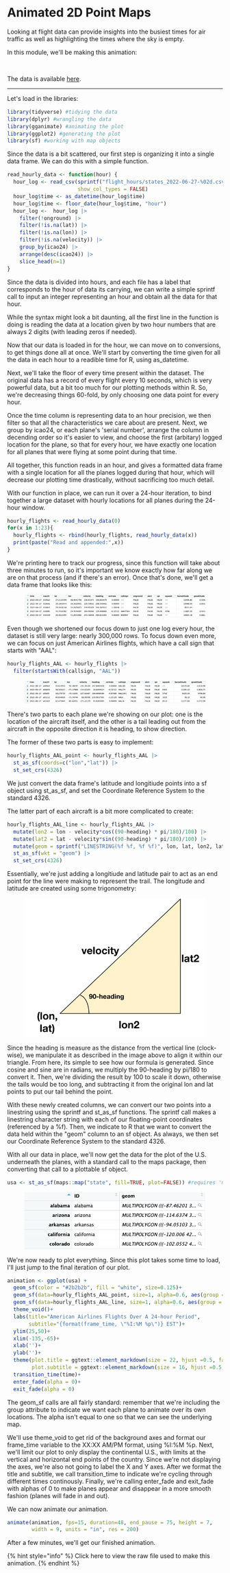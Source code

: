 # Animated 2D Point Maps

Looking at flight data can provide insights into the busiest times for air traffic as well as highlighting the times where the sky is empty.&#x20;

In this module, we'll be making this animation:

<figure><img src="../.gitbook/assets/final (18).gif" alt="" width="563"><figcaption></figcaption></figure>

The data is available [here](https://opensky-network.org/datasets/states/2022-06-27/).

***

Let's load in the libraries:

```r
library(tidyverse) #tidying the data
library(dplyr) #wrangling the data
library(gganimate) #animating the plot
library(ggplot2) #generating the plot
library(sf) #working with map objects
```

Since the data is a bit scattered, our first step is organizing it into a single data frame. We can do this with a simple function.

```r
read_hourly_data <- function(hour) {
  hour_log <- read_csv(sprintf("flight_hours/states_2022-06-27-%02d.csv/states_2022-06-27-%02d.csv", hour, hour),
                       show_col_types = FALSE) 
  hour_log$time <- as_datetime(hour_log$time)
  hour_log$time <- floor_date(hour_log$time, "hour")
  hour_log <-  hour_log |> 
    filter(!onground) |> 
    filter(!is.na(lat)) |> 
    filter(!is.na(lon)) |> 
    filter(!is.na(velocity)) |> 
    group_by(icao24) |> 
    arrange(desc(icao24)) |>
    slice_head(n=1)
}
```

Since the data is divided into hours, and each file has a label that corresponds to the hour of data its carrying, we can write a simple sprintf call to input an integer representing an hour and obtain all the data for that hour.&#x20;

While the syntax might look a bit daunting, all the first line in the function is doing is reading the data at a location given by two hour numbers that are always 2 digits (with leading zeros if needed).&#x20;

Now that our data is loaded in for the hour, we can move on to conversions, to get things done all at once. We'll start by converting the time given for all the data in each hour to a readible time for R, using as\_datetime.&#x20;

Next, we'll take the floor of every time present within the dataset. The original data has a record of every flight every 10 seconds, which is very powerful data, but a bit too much for our plotting methods within R. So, we're decreasing things 60-fold, by only choosing one data point for every hour.&#x20;

Once the time column is representing data to an hour precision, we then filter so that all the characteristics we care about are present. Next, we group by icao24, or each plane's 'serial number', arrange the column in decending order so it's easier to view, and choose the first (arbitary) logged location for the plane, so that for every hour, we have exactly one location for all planes that were flying at some point during that time.

All together, this function reads in an hour, and gives a formatted data frame with a single location for all the planes logged during that hour, which will decrease our plotting time drastically, without sacrificing too much detail.

With our function in place, we can run it over a 24-hour iteration, to bind together a large dataset with hourly locations for all planes during the 24-hour window.

```r
hourly_flights <- read_hourly_data(0)
for(x in 1:23){
  hourly_flights <- rbind(hourly_flights, read_hourly_data(x))
  print(paste("Read and appended:",x))
}
```

We're printing here to track our progress, since this function will take about three minutes to run, so it's important we know exactly how far along we are on that process (and if there's an error). Once that's done, we'll get a data frame that looks like this:

<figure><img src="../.gitbook/assets/image (14).png" alt=""><figcaption></figcaption></figure>

Even though we shortened our focus down to just one log every hour, the dataset is still very large: nearly 300,000 rows. To focus down even more, we can focus on just American Airlines flights, which have a call sign that starts with "AAL":

```r
hourly_flights_AAL <- hourly_flights |> 
  filter(startsWith(callsign, "AAL"))
```

<figure><img src="../.gitbook/assets/image (15).png" alt=""><figcaption></figcaption></figure>

There's two parts to each plane we're showing on our plot: one is the location of the aircraft itself, and the other is a tail leading out from the aircraft in the opposite direction it is heading, to show direction.

The former of these two parts is easy to implement:

```r
hourly_flights_AAL_point <- hourly_flights_AAL |> 
  st_as_sf(coords=c("lon","lat")) |> 
  st_set_crs(4326)
```

We just convert the data frame's latitude and longitiude points into a sf object using st\_as\_sf, and set the Coordinate Reference System to the standard 4326.

The latter part of each aircraft is a bit more complicated to create:

```r
hourly_flights_AAL_line <- hourly_flights_AAL |> 
  mutate(lon2 = lon - velocity*cos((90-heading) * pi/180)/100) |> 
  mutate(lat2 = lat - velocity*sin((90-heading) * pi/180)/100) |> 
  mutate(geom = sprintf("LINESTRING(%f %f, %f %f)", lon, lat, lon2, lat2)) |> 
  st_as_sf(wkt = "geom") |> 
  st_set_crs(4326)
```

Essentially, we're just adding a longitiude and latitude pair to act as an end point for the line were making to represent the trail. The longitude and latitude are created using some trigonometry:

<figure><img src="../.gitbook/assets/rough1.svg" alt=""><figcaption></figcaption></figure>

Since the heading is measure as the distance from the vertical line (clock-wise), we manipulate it as described in the image above to align it within our triangle. From here, its simple to see how our formula is generated. Since cosine and sine are in radians, we multiply the 90-heading by pi/180 to convert it. Then, we're dividing the result by 100 to scale it down, otherwise the tails would be too long, and subtracting it from the original lon and lat points to put our tail behind the point.

With these newly created columns, we can convert our two points into a linestring using the sprintf and st\_as\_sf functions. The sprintf call makes a linestring character string with each of our floating-point coordinates (referenced by a %f). Then, we indicate to R that we want to convert the data held within the "geom" column to an sf object. As always, we then set our Coordinate Reference System to the standard 4326.

With all our data in place, we'll now get the data for the plot of the U.S. underneath the planes, with a standard call to the maps package, then converting that call to a plottable sf object.

```r
usa <- st_as_sf(maps::map("state", fill=TRUE, plot=FALSE)) #requires 'maps' package is installed
```

<figure><img src="../.gitbook/assets/image (16).png" alt=""><figcaption></figcaption></figure>

We're now ready to plot everything. Since this plot takes some time to load, I'll just jump to the final iteration of our plot.

```r
animation <- ggplot(usa) +
  geom_sf(color = "#2b2b2b", fill = "white", size=0.125)+
  geom_sf(data=hourly_flights_AAL_point, size=1, alpha=0.6, aes(group = icao24))+
  geom_sf(data=hourly_flights_AAL_line, size=1, alpha=0.6, aes(group = icao24))+
  theme_void()+
  labs(title="American Airlines Flights Over A 24-hour Period", 
       subtitle="{format(frame_time, \"%I:%M %p\")} EST")+
  ylim(25,50)+
  xlim(-135,-65)+
  xlab('')+
  ylab('')+
  theme(plot.title = ggtext::element_markdown(size = 22, hjust =0.5, face = "bold"), 
        plot.subtitle = ggtext::element_markdown(size = 16, hjust =0.5, face = "bold"))+
  transition_time(time)+
  enter_fade(alpha = 0)+
  exit_fade(alpha = 0)
```

The geom\_sf calls are all fairly standard: remember that we're including the group attribute to indicate we want each plane to animate over its own locations. The alpha isn't equal to one so that we can see the underlying map.&#x20;

We'll use theme\_void to get rid of the background axes and format our frame\_time variable to the XX:XX AM/PM format, using %I:%M %p. Next, we'll limit our plot to only display the continental U.S., with limits at the vertical and horizontal end points of the country. Since we're not displaying the axes, we're also not going to label the X and Y axes. After we format the title and subtitle, we call transition\_time to indicate we're cycling through different times continously. Finally, we're calling enter\_fade and exit\_fade with alphas of 0 to make planes appear and disappear in a more smooth fashion (planes will fade in and out).

We can now animate our animation.&#x20;

```r
animate(animation, fps=15, duration=48, end_pause = 75, height = 7,
        width = 9, units = "in", res = 200)
```

After a few minutes, we'll get our finished animation.

{% hint style="info" %}
Click here to view the raw file used to make this animation.
{% endhint %}
